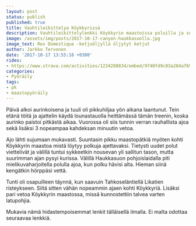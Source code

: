 ```yaml
---
layout: post
status: publish
published: true
title: Vauhtileikittelya Köykkyrissä
description: Vauhtileikittelylenkki Köykkyrin maastoissa poluilla ja sen ulkopuolilla. Vauhdin pitäminen matalana on haastavaa.
image: /assets/img/posts/2017-10-17-canyon-haukkasuolla.jpg
image_text: Rex Domestique -ketjuöljyllä öljytyt ketjut
author: Jarkko Tervonen
date: '2017-10-17 13:55:16 +0300'
rides:
- https://www.strava.com/activities/1234208834/embed/9740fd9c03a284a769417a7f63ea4df68c493edd
categories:
- Pyöräily
tags:
- pk
- maastopyöräily
---
```

Päivä alkoi aurinkoisena ja tuuli oli pikkuhiljaa yön aikana laantunut. Tein etänä töitä ja ajattelin käydä lounastauolla heittämässä tämän treenin, koska aurinko paistoi pitkästä aikaa. Vuorossa oli siis tunnin verran rauhallista ajoa sekä lisäksi 3 nopeampaa kahdeksan minuutin vetoa.
<!-- more -->

Ajo lähti sujumaan mukavasti. Suuntasin pikku maastopätkiä myöten kohti Köykkyrin maastoa mistä löytyy polkuja ajettavaksi. Tietysti uudet polut viettelivät ja välillä tuntui sykkeetkin nousevan yli sallitun tason, mutta suurimman ajan pysyi kurissa. Välillä Haukkasuon pohjoislaidalla piti mielikuvaharjoitella polulla ajoa, kun polku hävisi alta. Hieman siinä kengätkin hörppäsi vettä.

Tunti oli osapuilleen täynnä, kun saavuin Tahkoseläntiellä Likatien risteykseen. Siitä sitten vähän nopeammin ajaen kohti Köykkyriä. Lisäksi pari vetoa Köykkyrin maastossa, missä kunnostettiin talvea varten latupohjia.

Mukavia nämä hidastempoisemmat lenkit tälläisellä ilmalla. Ei malta odottaa seuraavaa lenkkiä.
